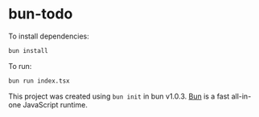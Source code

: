 # bun-todo

To install dependencies:

```bash
bun install
```

To run:

```bash
bun run index.tsx
```

This project was created using `bun init` in bun v1.0.3. [Bun](https://bun.sh) is a fast all-in-one JavaScript runtime.

